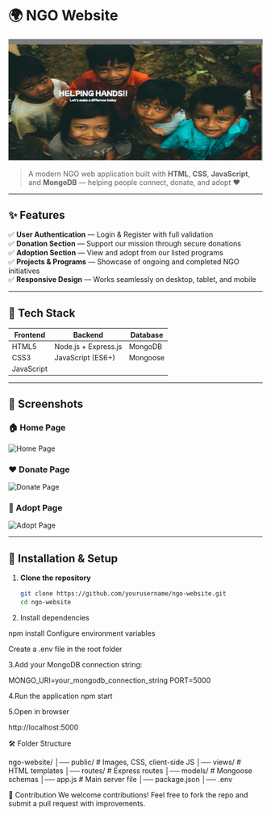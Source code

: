# 🌍 NGO Website

![NGO Banner](img/ngohome.png)

> A modern NGO web application built with **HTML**, **CSS**, **JavaScript**, and **MongoDB** — helping people connect, donate, and adopt ❤️

---

## ✨ Features

✅ **User Authentication** — Login & Register with full validation  
✅ **Donation Section** — Support our mission through secure donations  
✅ **Adoption Section** — View and adopt from our listed programs  
✅ **Projects & Programs** — Showcase of ongoing and completed NGO initiatives  
✅ **Responsive Design** — Works seamlessly on desktop, tablet, and mobile  

---

## 📂 Tech Stack

| Frontend | Backend | Database |
|----------|---------|----------|
| HTML5 | Node.js + Express.js | MongoDB |
| CSS3 | JavaScript (ES6+) | Mongoose |
| JavaScript |  |  |

---

## 📸 Screenshots

### 🏠 Home Page
![Home Page](public/home.png)

### ❤️ Donate Page
![Donate Page](public/donate.png)

### 🐾 Adopt Page
![Adopt Page](public/adopt.png)

---

## 🚀 Installation & Setup

1. **Clone the repository**
   ```bash
   git clone https://github.com/yourusername/ngo-website.git
   cd ngo-website
2. Install dependencies

npm install
Configure environment variables

Create a .env file in the root folder

3.Add your MongoDB connection string:


MONGO_URI=your_mongodb_connection_string
PORT=5000

4.Run the application
npm start

5.Open in browser

http://localhost:5000

🛠 Folder Structure

ngo-website/
│── public/         # Images, CSS, client-side JS
│── views/          # HTML templates
│── routes/         # Express routes
│── models/         # Mongoose schemas
│── app.js          # Main server file
│── package.json
│── .env

🌟 Contribution
We welcome contributions!
Feel free to fork the repo and submit a pull request with improvements.

